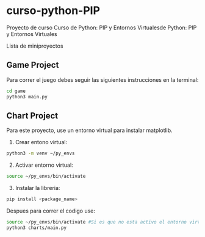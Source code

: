 # curso-python-PIP
Proyecto de curso  Curso de Python: PIP y Entornos Virtualesde Python: PIP y Entornos Virtuales

Lista de miniproyectos

## Game Project

Para correr el juego debes seguir las siguientes instrucciones en la terminal:

```sh
cd game
python3 main.py
```

## Chart Project

Para este proyecto, use un entorno virtual para instalar matplotlib.

1. Crear entono virtual:

```sh
python3 -m venv ~/py_envs

```
2. Activar entorno virtual:

```sh
source ~/py_envs/bin/activate

```

3. Instalar la libreria:

```sh
pip install <package_name>

```
Despues para correr el codigo use:

```sh
source ~/py_envs/bin/activate #Si es que no esta activo el entorno virtual.
python3 charts/main.py


